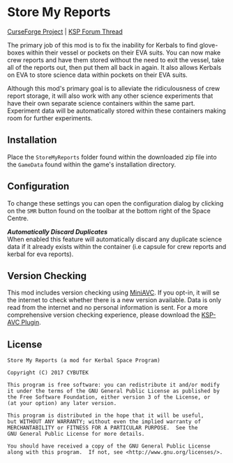 Store My Reports
================

[CurseForge Project](https://kerbal.curseforge.com/projects/store-my-reports) |
[KSP Forum Thread](http://forum.kerbalspaceprogram.com/index.php?/topic/163826-13-store-my-reports-10-12017-07-28/)

The primary job of this mod is to fix the inability for Kerbals to find glove-boxes within their vessel or pockets on their EVA suits. You can now make crew reports and have them stored without the need to exit the vessel, take all of the reports out, then put them all back in again. It also allows Kerbals on EVA to store science data within pockets on their EVA suits.

Although this mod's primary goal is to alleviate the ridiculousness of crew report storage, it will also work with any other science experiments that have their own separate science containers within the same part. Experiment data will be automatically stored within these containers making room for further experiments.


Installation
------------

Place the `StoreMyReports` folder found within the downloaded zip file into the `GameData` found within the game's installation directory.


Configuration
-------------

To change these settings you can open the configuration dialog by clicking on the `SMR` button found on the toolbar at the bottom right of the Space Centre.

***Automatically Discard Duplicates***  
When enabled this feature will automatically discard any duplicate science data if it already exists within the container (i.e capsule for crew reports and kerbal for eva reports).


Version Checking
----------------

This mod includes version checking using [MiniAVC](http://forum.kerbalspaceprogram.com/threads/79745). If you opt-in, it will se the internet to check whether there is a new version available. Data is only read from the internet and no personal information is sent. For a more comprehensive version checking experience, please download the [KSP-AVC Plugin](http://forum.kerbalspaceprogram.com/threads/79745).


License
-------

    Store My Reports (a mod for Kerbal Space Program)

    Copyright (C) 2017 CYBUTEK

    This program is free software: you can redistribute it and/or modify  
    it under the terms of the GNU General Public License as published by  
    the Free Software Foundation, either version 3 of the License, or  
    (at your option) any later version.

    This program is distributed in the hope that it will be useful,  
    but WITHOUT ANY WARRANTY; without even the implied warranty of  
    MERCHANTABILITY or FITNESS FOR A PARTICULAR PURPOSE.  See the  
    GNU General Public License for more details.

    You should have received a copy of the GNU General Public License  
    along with this program.  If not, see <http://www.gnu.org/licenses/>.